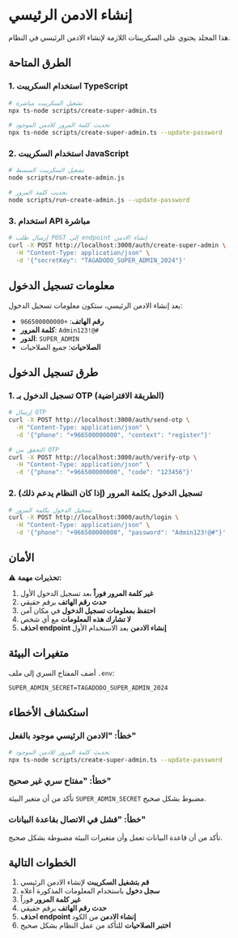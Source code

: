 # إنشاء الادمن الرئيسي

هذا المجلد يحتوي على السكريبتات اللازمة لإنشاء الادمن الرئيسي في النظام.

## الطرق المتاحة

### 1. استخدام السكريبت TypeScript

```bash
# تشغيل السكريبت مباشرة
npx ts-node scripts/create-super-admin.ts

# تحديث كلمة المرور للادمن الموجود
npx ts-node scripts/create-super-admin.ts --update-password
```

### 2. استخدام السكريبت JavaScript

```bash
# تشغيل السكريبت المبسط
node scripts/run-create-admin.js

# تحديث كلمة المرور
node scripts/run-create-admin.js --update-password
```

### 3. استخدام API مباشرة

```bash
# إرسال طلب POST إلى endpoint إنشاء الادمن
curl -X POST http://localhost:3000/auth/create-super-admin \
  -H "Content-Type: application/json" \
  -d '{"secretKey": "TAGADODO_SUPER_ADMIN_2024"}'
```

## معلومات تسجيل الدخول

بعد إنشاء الادمن الرئيسي، ستكون معلومات تسجيل الدخول:

- **رقم الهاتف**: `+966500000000`
- **كلمة المرور**: `Admin123!@#`
- **الدور**: `SUPER_ADMIN`
- **الصلاحيات**: جميع الصلاحيات

## طرق تسجيل الدخول

### 1. تسجيل الدخول بـ OTP (الطريقة الافتراضية)

```bash
# إرسال OTP
curl -X POST http://localhost:3000/auth/send-otp \
  -H "Content-Type: application/json" \
  -d '{"phone": "+966500000000", "context": "register"}'

# التحقق من OTP
curl -X POST http://localhost:3000/auth/verify-otp \
  -H "Content-Type: application/json" \
  -d '{"phone": "+966500000000", "code": "123456"}'
```

### 2. تسجيل الدخول بكلمة المرور (إذا كان النظام يدعم ذلك)

```bash
# تسجيل الدخول بكلمة المرور
curl -X POST http://localhost:3000/auth/login \
  -H "Content-Type: application/json" \
  -d '{"phone": "+966500000000", "password": "Admin123!@#"}'
```

## الأمان

⚠️ **تحذيرات مهمة:**

1. **غير كلمة المرور فوراً** بعد تسجيل الدخول الأول
2. **حدث رقم الهاتف** برقم حقيقي
3. **احتفظ بمعلومات تسجيل الدخول** في مكان آمن
4. **لا تشارك هذه المعلومات** مع أي شخص
5. **احذف endpoint إنشاء الادمن** بعد الاستخدام الأول

## متغيرات البيئة

أضف المفتاح السري إلى ملف `.env`:

```env
SUPER_ADMIN_SECRET=TAGADODO_SUPER_ADMIN_2024
```

## استكشاف الأخطاء

### خطأ: "الادمن الرئيسي موجود بالفعل"

```bash
# تحديث كلمة المرور للادمن الموجود
npx ts-node scripts/create-super-admin.ts --update-password
```

### خطأ: "مفتاح سري غير صحيح"

تأكد من أن متغير البيئة `SUPER_ADMIN_SECRET` مضبوط بشكل صحيح.

### خطأ: "فشل في الاتصال بقاعدة البيانات"

تأكد من أن قاعدة البيانات تعمل وأن متغيرات البيئة مضبوطة بشكل صحيح.

## الخطوات التالية

1. **قم بتشغيل السكريبت** لإنشاء الادمن الرئيسي
2. **سجل دخول** باستخدام المعلومات المذكورة أعلاه
3. **غير كلمة المرور** فوراً
4. **حدث رقم الهاتف** برقم حقيقي
5. **احذف endpoint إنشاء الادمن** من الكود
6. **اختبر الصلاحيات** للتأكد من عمل النظام بشكل صحيح
